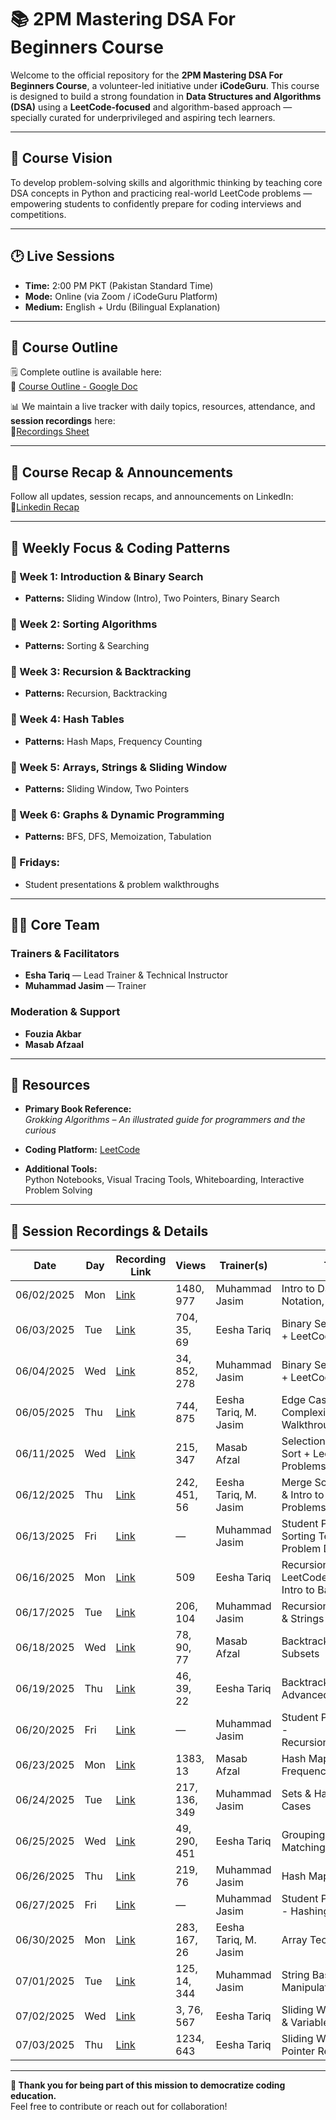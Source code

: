   # 📚 2PM Mastering DSA For Beginners Course

Welcome to the official repository for the **2PM Mastering DSA For Beginners Course**, a volunteer-led initiative under **iCodeGuru**. This course is designed to build a strong foundation in **Data Structures and Algorithms (DSA)** using a **LeetCode-focused** and algorithm-based approach — specially curated for underprivileged and aspiring tech learners.

---

## 🎯 Course Vision

To develop problem-solving skills and algorithmic thinking by teaching core DSA concepts in Python and practicing real-world LeetCode problems — empowering students to confidently prepare for coding interviews and competitions.

---

## 🕑 Live Sessions

- **Time:** 2:00 PM PKT (Pakistan Standard Time)  
- **Mode:** Online (via Zoom / iCodeGuru Platform)  
- **Medium:** English + Urdu (Bilingual Explanation)  

---

## 📘 Course Outline

🗒️ Complete outline is available here:  
📄 [Course Outline - Google Doc](https://docs.google.com/document/d/1vQ6EDJm5ZdwtnD7L3Rceym-AvwLQNkHfIk1pei3KsQs/edit?tab=t.0)

📊 We maintain a live tracker with daily topics, resources, attendance, and **session recordings** here:  
🔗[Recordings Sheet](https://docs.google.com/spreadsheets/d/1h82e-YxyAaESvkeQTcZIJxAtAj43uyvfGqxjTW3Nd08/edit?gid=1151484250#gid=1151484250)

---
## 📢 Course Recap & Announcements

Follow all updates, session recaps, and announcements on LinkedIn:  
🔗[Linkedin Recap](https://www.linkedin.com/feed/update/urn:li:activity:7335912737450962944/)

---

## 🧠 Weekly Focus & Coding Patterns

### 📌 Week 1: Introduction & Binary Search  
- **Patterns:** Sliding Window (Intro), Two Pointers, Binary Search  

### 📌 Week 2: Sorting Algorithms  
- **Patterns:** Sorting & Searching  

### 📌 Week 3: Recursion & Backtracking  
- **Patterns:** Recursion, Backtracking  

### 📌 Week 4: Hash Tables  
- **Patterns:** Hash Maps, Frequency Counting  

### 📌 Week 5: Arrays, Strings & Sliding Window  
- **Patterns:** Sliding Window, Two Pointers  

### 📌 Week 6: Graphs & Dynamic Programming  
- **Patterns:** BFS, DFS, Memoization, Tabulation  

### 🧪 Fridays:  
- Student presentations & problem walkthroughs  

---

## 👩‍🏫 Core Team

### Trainers & Facilitators  
- **Esha Tariq** — Lead Trainer & Technical Instructor  
- **Muhammad Jasim** — Trainer  

### Moderation & Support  
- **Fouzia Akbar**  
- **Masab Afzaal**  

---

## 📖 Resources

- **Primary Book Reference:**  
  _Grokking Algorithms – An illustrated guide for programmers and the curious_  
  
- **Coding Platform:** [LeetCode](https://leetcode.com/)  
  
- **Additional Tools:**  
  Python Notebooks, Visual Tracing Tools, Whiteboarding, Interactive Problem Solving  

---

## 🎥 Session Recordings & Details

| Date       | Day   | Recording Link                                                   | Views              | Trainer(s)              | Topic                                                              |
|------------|-------|------------------------------------------------------------------|---------------------|--------------------------|--------------------------------------------------------------------|
| 06/02/2025 | Mon   | [Link](https://www.facebook.com/share/v/19yAg8i94e/)             | 1480, 977           | Muhammad Jasim           | Intro to DSA, Big-O Notation, Python Recap                         |
| 06/03/2025 | Tue   | [Link](https://www.facebook.com/share/v/1AZ7xJrcMS/)             | 704, 35, 69         | Eesha Tariq              | Binary Search (Basics) + LeetCode Problems                         |
| 06/04/2025 | Wed   | [Link](https://www.facebook.com/share/v/1C4EN5aTjQ/)             | 34, 852, 278        | Muhammad Jasim           | Binary Search Variants + LeetCode Practice                         |
| 06/05/2025 | Thu   | [Link](https://www.facebook.com/share/v/1YErUvBdKL/)             | 744, 875            | Eesha Tariq, M. Jasim     | Edge Cases, Complexity + LeetCode Walkthrough                      |
| 06/11/2025 | Wed   | [Link](https://www.facebook.com/share/v/16nZuzo6X9/)             | 215, 347            | Masab Afzal              | Selection & Insertion Sort + LeetCode Problems                     |
| 06/12/2025 | Thu   | [Link](https://www.facebook.com/share/v/19FBd2ujus/)             | 242, 451, 56        | Eesha Tariq, M. Jasim     | Merge Sort, QuickSort & Intro to Heaps + Problems                  |
| 06/13/2025 | Fri   | [Link](https://www.facebook.com/share/v/152Z4rnMbn/)             | —                   | Muhammad Jasim           | Student Presentations – Sorting Techniques + Problem Discussion    |
| 06/16/2025 | Mon   | [Link](https://www.facebook.com/share/v/1ArJ7iqb9y/)             | 509                 | Eesha Tariq              | Recursion Basics + LeetCode Questions + Intro to Backtracking      |
| 06/17/2025 | Tue   | [Link](https://www.facebook.com/share/v/1AnN8cL9QF/)             | 206, 104            | Muhammad Jasim           | Recursion with Arrays & Strings                                    |
| 06/18/2025 | Wed   | [Link](https://www.facebook.com/share/v/1CCFNX97re/)             | 78, 90, 77          | Masab Afzal              | Backtracking Intro + Subsets                                       |
| 06/19/2025 | Thu   | [Link](https://www.facebook.com/share/v/1KWhvSeciS/)             | 46, 39, 22          | Eesha Tariq              | Backtracking Advanced                                              |
| 06/20/2025 | Fri   | [Link](https://www.facebook.com/share/v/1ErQq6mV8r/)             | —                   | Muhammad Jasim           | Student Presentations - Recursion/backtracking                    |
| 06/23/2025 | Mon   | [Link](https://www.facebook.com/share/v/1BAc7qhjxX/)             | 1383, 13            | Masab Afzal              | Hash Maps and Frequency Counters                                  |
| 06/24/2025 | Tue   | [Link](https://www.facebook.com/share/v/1ZZasgVMqd/)             | 217, 136, 349       | Muhammad Jasim           | Sets & HashMap Use Cases                                          |
| 06/25/2025 | Wed   | [Link](https://web.facebook.com/share/v/1AhjvScxTU/)             | 49, 290, 451        | Eesha Tariq              | Grouping & Pattern Matching                                       |
| 06/26/2025 | Thu   | [Link](https://www.facebook.com/share/v/191nhQcGWJ/)             | 219, 76             | Muhammad Jasim           | Hash Map Patterns                                                 |
| 06/27/2025 | Fri   | [Link](https://www.facebook.com/share/v/14u4FtWxYr/)             | —                   | Muhammad Jasim           | Student Presentations - Hashing Problem                           |
| 06/30/2025 | Mon   | [Link](https://www.facebook.com/share/v/19kV2SNw6T/)             | 283, 167, 26        | Eesha Tariq, M. Jasim     | Array Techniques                                                  |
| 07/01/2025 | Tue   | [Link](https://www.facebook.com/share/v/16mBRjU9po/)             | 125, 14, 344        | Muhammad Jasim           | String Basics & Manipulation                                      |
| 07/02/2025 | Wed   | [Link](https://www.facebook.com/share/v/1JkeQtZfZs/)             | 3, 76, 567          | Eesha Tariq              | Sliding Window (Fixed & Variable)                                 |
| 07/03/2025 | Thu   | [Link](https://www.facebook.com/share/v/1AtRP3Ei8M/)             | 1234, 643           | Eesha Tariq              | Sliding Window + Two Pointer Review                               |

---

**🙏 Thank you for being part of this mission to democratize coding education.**  
Feel free to contribute or reach out for collaboration!


